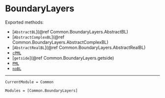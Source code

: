 # BoundaryLayers

Exported methods:
  * [`AbstractBL`](@ref Common.BoundaryLayers.AbstractBL)
  * [`AbstractComplexBL`](@ref Common.BoundaryLayers.AbstractComplexBL)
  * [`AbstractRealBL`](@ref Common.BoundaryLayers.AbstractRealBL)
  * [`cPML`](@ref)
  * [`getside`](@ref Common.BoundaryLayers.getside)
  * [`PML`](@ref)
  * [`noBL`](@ref)

---

```@meta
CurrentModule = Common
```

```@autodocs
Modules = [Common.BoundaryLayers]
```
